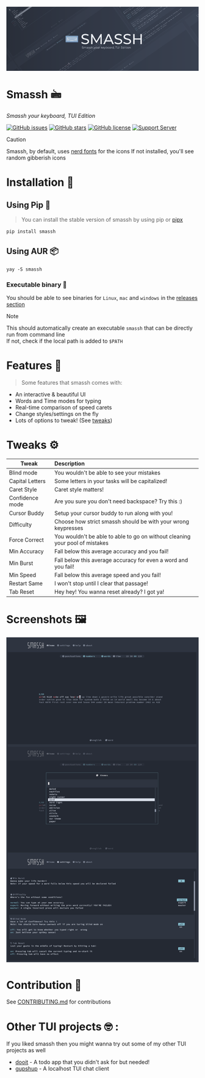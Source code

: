 
![SMASSH](imgs/smassh_banner.png)


# Smassh 🖮

_Smassh your keyboard, TUI Edition_ 

[![GitHub issues](https://img.shields.io/github/issues/kraanzu/smassh?color=red&style=for-the-badge)](https://github.com/kraanzu/smassh/issues)
[![GitHub stars](https://img.shields.io/github/stars/kraanzu/smassh?color=green&style=for-the-badge)](https://github.com/kraanzu/smassh/stargazers)
[![GitHub license](https://img.shields.io/github/license/kraanzu/smassh?color=yellow&style=for-the-badge)](https://github.com/kraanzu/smassh/blob/main/LICENSE)
[![Support Server](https://img.shields.io/discord/989186205025464390.svg?label=Discord&logo=Discord&colorB=7289da&style=for-the-badge)](https://discord.gg/WA2ER9MBWa)

> [!CAUTION]
> Smassh, by default, uses [nerd fonts](https://www.nerdfonts.com/) for the icons
> If not installed, you'll see random gibberish icons

# Installation 🔨

## Using Pip 🐍

> You can install the stable version of smassh by using pip or [pipx](https://github.com/pypa/pipx)

```bash
pip install smassh
```

## Using AUR 📦

```
yay -S smassh
```

### Executable binary 🔌

You should be able to see binaries for `Linux`, `mac` and `windows` in the [releases section](https://github.com/kraanzu/smassh/releases)

> [!NOTE]
> This should automatically create an executable `smassh` that can be directly run from command line \
> If not, check if the local path is added to `$PATH`

# Features 🌟

> Some features that smassh comes with:

- An interactive & beautiful UI
- Words and Time modes for typing
- Real-time comparison of speed carets
- Change styles/settings on the fly
- Lots of options to tweak! (See [tweaks](#tweaks-gear))

# Tweaks ⚙️

| Tweak           | Description                                                                  |
| --------------- | :--------------------------------------------------------------------------- |
| Blind mode      | You wouldn't be able to see your mistakes                                    |
| Capital Letters | Some letters in your tasks will be capitalized!                              |
| Caret Style     | Caret style matters!                                                         |
| Confidence mode | Are you sure you don't need backspace? Try this :)                           |
| Cursor Buddy    | Setup your cursor buddy to run along with you!                               |
| Difficulty      | Choose how strict smassh should be with your wrong keypresses             |
| Force Correct   | You wouldn't be able to able to go on without cleaning your pool of mistakes |
| Min Accuracy    | Fall below this average accuracy and you fail!                               |
| Min Burst       | Fall below this average accuracy for even a word and you fail!               |
| Min Speed       | Fall below this average speed and you fail!                                  |
| Restart Same    | I won't stop until I clear that passage!                                     |
| Tab Reset       | Hey hey! You wanna reset already? I got ya!                                  |


# Screenshots 🖼️

![github](imgs/preview.png)


# Contribution 🤝

See [CONTRIBUTING.md](CONTRIBUTING.md) for contributions


# Other TUI projects 🤓 :

If you liked smassh then you might wanna try out some of my other TUI projects as well

- [dooit](https://github.com/kraanzu/dooit) - A todo app that you didn't ask for but needed!
- [gupshup](https://github.com/kraanzu/gupshup) - A localhost TUI chat client
